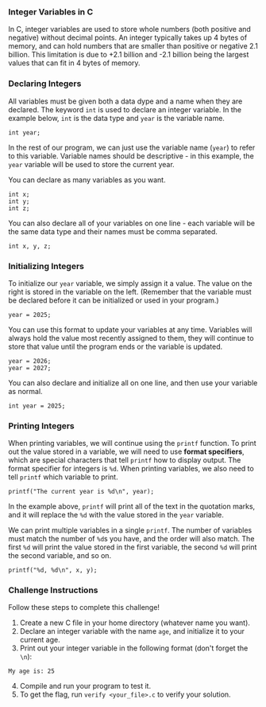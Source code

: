 ### Integer Variables in C
In C, integer variables are used to store whole numbers (both positive and negative) without decimal points. 
An integer typically takes up 4 bytes of memory, and can hold numbers that are smaller than positive or negative 2.1 billion. 
This limitation is due to +2.1 billion and -2.1 billion being the largest values that can fit in 4 bytes of memory.

### Declaring Integers
All variables must be given both a data dype and a name when they are declared.
The keyword `int` is used to declare an integer variable.
In the example below, `int` is the data type and `year` is the variable name. 
```
int year;
```

In the rest of our program, we can just use the variable name (`year`) to refer to this variable. 
Variable names should be descriptive - in this example, the `year` variable will be used to store the current year.

You can declare as many variables as you want.
```
int x;
int y;
int z;
```

You can also declare all of your variables on one line - each variable will be the same data type and their names must be comma separated.
```
int x, y, z;
```

### Initializing Integers
To initialize our `year` variable, we simply assign it a value. The value on the right is stored in the variable on the left.
(Remember that the variable must be declared before it can be initialized or used in your program.) 
```
year = 2025;
```

You can use this format to update your variables at any time.
Variables will always hold the value most recently assigned to them, they will continue to store that value until the program ends or the variable is updated.
```
year = 2026;
year = 2027;
```

You can also declare and initialize all on one line, and then use your variable as normal.
```
int year = 2025;
```

### Printing Integers
When printing variables, we will continue using the `printf` function. 
To print out the value stored in a variable, we will need to use __format specifiers__, which are special characters that tell `printf` how to display output. 
The format specifier for integers is `%d`.
When printing variables, we also need to tell `printf` which variable to print. 
```
printf("The current year is %d\n", year);
```

In the example above, `printf` will print all of the text in the quotation marks, and it will replace the `%d` with the value stored in the `year` variable. 

We can print multiple variables in a single `printf`. The number of variables must match the number of `%d`s you have, and the order will also match. The first `%d` will print the value stored in the first variable, the second `%d` will print the second variable, and so on.
```
printf("%d, %d\n", x, y);
```

### Challenge Instructions
Follow these steps to complete this challenge!

1. Create a new C file in your home directory (whatever name you want).
2. Declare an integer variable with the name `age`, and initialize it to your current age.
3. Print out your integer variable in the following format (don't forget the `\n`):
```
My age is: 25
```
4. Compile and run your program to test it.
5. To get the flag, run `verify <your_file>.c` to verify your solution.
